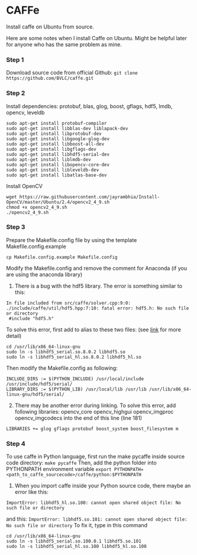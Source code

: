 # CAFFe
Install caffe on Ubuntu from source.

Here are some notes when I install Caffe on Ubuntu. Might be helpful later for anyone who has the same problem as mine.


### Step 1
Download source code from official Github:
`git clone https://github.com/BVLC/caffe.git`

### Step 2
Install dependencies: protobuf, blas, glog, boost, gflags, hdf5, lmdb, opencv, leveldb
```
sudo apt-get install protobuf-compiler
sudo apt-get install libblas-dev liblapack-dev
sudo apt-get install libprotobuf-dev
sudo apt-get install libgoogle-glog-dev
sudo apt-get install libboost-all-dev
sudo apt-get install libgflags-dev
sudo apt-get install libhdf5-serial-dev
sudo apt-get install liblmdb-dev
sudo apt-get install libopencv-core-dev
sudo apt-get install libleveldb-dev
sudo apt-get install libatlas-base-dev
```

Install OpenCV
```
wget https://raw.githubusercontent.com/jayrambhia/Install-OpenCV/master/Ubuntu/2.4/opencv2_4_9.sh
chmod +x opencv2_4_9.sh 
./opencv2_4_9.sh
```


### Step 3
Prepare the Makefile.config file by using the template Makefile.config.example

`cp Makefile.config.example Makefile.config`

Modify the Makefile.config and remove the comment for Anaconda (if you are using the anaconda library)

1) There is a bug with the hdf5 library. The error is something similar to this:
```
In file included from src/caffe/solver.cpp:9:0:
./include/caffe/util/hdf5.hpp:7:10: fatal error: hdf5.h: No such file or directory
 #include "hdf5.h"
 ```

To solve this error, first add to alias to these two files: (see [link](https://github.com/NVIDIA/DIGITS/issues/156) for more detail)
```
cd /usr/lib/x86_64-linux-gnu
sudo ln -s libhdf5_serial.so.8.0.2 libhdf5.so
sudo ln -s libhdf5_serial_hl.so.8.0.2 libhdf5_hl.so
```

Then modify the Makefile.config as following:
```
INCLUDE_DIRS := $(PYTHON_INCLUDE) /usr/local/include /usr/include/hdf5/serial/
LIBRARY_DIRS := $(PYTHON_LIB) /usr/local/lib /usr/lib /usr/lib/x86_64-linux-gnu/hdf5/serial/
```
2) There may be another error during linking. To solve this error, add following libraries: opencv_core opencv_highgui opencv_imgproc opencv_imgcodecs into the end of this line (line 181)

`LIBRARIES += glog gflags protobuf boost_system boost_filesystem m`

### Step 4
To use caffe in Python language, first run the make pycaffe inside source code directory: 
`make pycaffe`
Then, add the python folder into PYTHONPATH environment variable
`export PYTHONPATH=<path_to_caffe_sourcecode>/caffe/python:$PYTHONPATH`

1) When you import caffe inside your Python source code, there maybe an error like this:
```
ImportError: libhdf5_hl.so.100: cannot open shared object file: No such file or directory
```
and this:
`ImportError: libhdf5.so.101: cannot open shared object file: No such file or directory`
To fix it, type in this command
```
cd /usr/lib/x86_64-linux-gnu
sudo ln -s libhdf5_serial.so.100.0.1 libhdf5.so.101
sudo ln -s libhdf5_serial_hl.so.100 libhdf5_hl.so.100
```
